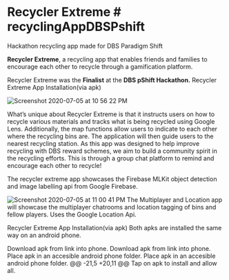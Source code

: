 

# Recycler Extreme	# recyclingAppDBSPshift
Hackathon recycling app made for DBS Paradigm Shift


****Recycler Extreme****, a recycling app that enables friends and families to encourage each other to recycle through a gamification platform.	


Recycler Extreme was the **Finalist** at the **DBS pShift Hackathon.**	Recycler Extreme App Installation(via apk)

![Screenshot 2020-07-05 at 10 56 22 PM](https://user-images.githubusercontent.com/40415452/86535437-f17c6780-bf12-11ea-99bc-4c49ef1f413c.png)	

What’s unique about Recycler Extreme is that it instructs users on how to recycle various materials and tracks what is being recycled using Google Lens. Additionally, the map functions allow users to indicate to each other where the recycling bins are. The application will  then guide users to the nearest recycling station. As this app was designed to help improve recycling with DBS reward schemes, we aim to build a community spirit in the recycling efforts. This is through a group chat platform to remind and encourage each other to recycle!  	


The recycler extreme app showcases the Firebase MLKit object detection
and image labelling api from Google Firebase.


![Screenshot 2020-07-05 at 11 00 41 PM](https://user-images.githubusercontent.com/40415452/86535503-6059c080-bf13-11ea-8c76-b4b087d8075f.png)	The Multiplayer and Location app will showcase the multiplayer chatrooms
and location tagging of bins and fellow players. Uses the Google Location Api.


Recycler Extreme App Installation(via apk)	Both apks are installed the same way on an android phone.


Download apk from link into phone.	Download apk from link into phone.
Place apk in an accesible android phone folder.	Place apk in an accesible android phone folder.
@@ -21,5 +20,11 @@ Tap on apk to install and allow all.

